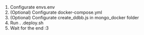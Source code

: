 1) Configurate envs.env
2) (Optional) Configurate docker-compose.yml
3) (Optional) Configurate create_ddbb.js in mongo_docker folder
4) Run . .deploy.sh
5) Wait for the end :3